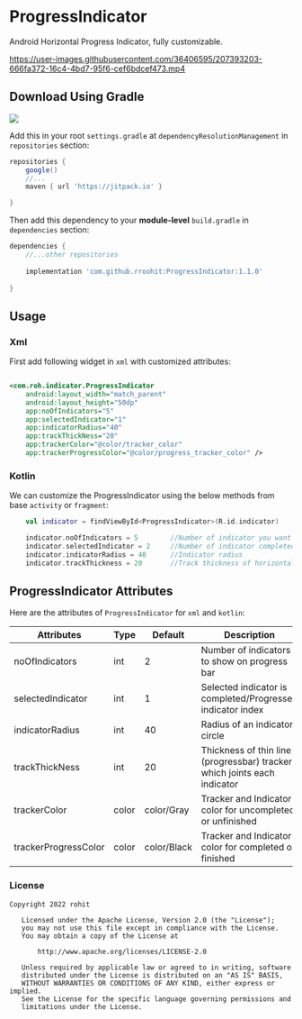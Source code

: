 # ProgressIndicator

Android Horizontal Progress Indicator, fully customizable.

https://user-images.githubusercontent.com/36406595/207393203-666fa372-16c4-4bd7-95f6-cef6bdcef473.mp4

## Download Using Gradle

[![](https://jitpack.io/v/rroohit/ProgressIndicator.svg)](https://jitpack.io/#rroohit/ProgressIndicator)

Add this in your root `settings.gradle` at `dependencyResolutionManagement` in `repositories`
section:

```groovy
repositories {
    google()
    //...
    maven { url 'https://jitpack.io' }

}
```

Then add this dependency to your **module-level** `build.gradle` in `dependencies` section:

```groovy
dependencies {
    //...other repositories
    
    implementation 'com.github.rroohit:ProgressIndicator:1.1.0'
    
}
```

## Usage

### Xml

First add following widget in `xml` with customized attributes:

```xml

<com.roh.indicator.ProgressIndicator 
    android:layout_width="match_parent"
    android:layout_height="50dp" 
    app:noOfIndicators="5" 
    app:selectedIndicator="1"
    app:indicatorRadius="40" 
    app:trackThickNess="20" 
    app:trackerColor="@color/tracker_color"
    app:trackerProgressColor="@color/progress_tracker_color" />
```

### Kotlin

We can customize the ProgressIndicator using the below methods from base `activity` or `fragment`:

```kotlin
    val indicator = findViewById<ProgressIndicator>(R.id.indicator)

    indicator.noOfIndicators = 5        //Number of indicator you want show
    indicator.selectedIndicator = 2     //Number of indicator completed position
    indicator.indicatorRadius = 40      //Indicator radius
    indicator.trackThickness = 20       //Track thickness of horizontal progress bar
```

## ProgressIndicator Attributes

Here are the attributes of `ProgressIndicator` for `xml` and `kotlin`:

| Attributes           | Type  | Default     | Description                                                                |
|----------------------|-------|-------------|----------------------------------------------------------------------------|
| noOfIndicators       | int   | 2           | Number of indicators to show on progress bar                               |
| selectedIndicator    | int   | 1           | Selected indicator is completed/Progressed indicator index                 |    
| indicatorRadius      | int   | 40          | Radius of an indicator circle                                              |    
| trackThickNess       | int   | 20          | Thickness of thin line / (progressbar) tracker which joints each indicator |    
| trackerColor         | color | color/Gray  | Tracker and Indicator color for uncompleted or unfinished                  |    
| trackerProgressColor | color | color/Black | Tracker and Indicator color for completed or finished                      |    


### License

```
Copyright 2022 rohit

   Licensed under the Apache License, Version 2.0 (the "License");
   you may not use this file except in compliance with the License.
   You may obtain a copy of the License at

       http://www.apache.org/licenses/LICENSE-2.0

   Unless required by applicable law or agreed to in writing, software
   distributed under the License is distributed on an "AS IS" BASIS,
   WITHOUT WARRANTIES OR CONDITIONS OF ANY KIND, either express or implied.
   See the License for the specific language governing permissions and
   limitations under the License.

```